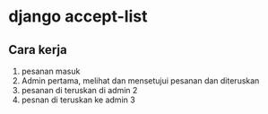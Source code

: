 # django accept-list

## Cara kerja

1. pesanan masuk
2. Admin pertama, melihat dan mensetujui pesanan dan diteruskan
3. pesanan di teruskan di admin 2
4. pesnan di teruskan ke admin 3
